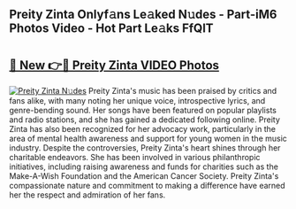 ## Preity Zinta Onlyf𝚊ns Le𝚊ked N𝚞des - Part-iM6 Photos Video - Hot Part Le𝚊ks FfQlT

# <h2><a href="http://ab25955.deff.icu/?id=Preity+Zinta">🔗 New 👉🔴 Preity Zinta VIDEO Photos</a></h2>

[![Preity Zinta N𝚞des](https://i.imgur.com/rIISA9y.gif)](http://ab25955.deff.icu/?id=Preity+Zinta)
Preity Zinta's music has been praised by critics and fans alike, with many noting her unique voice, introspective lyrics, and genre-bending sound. Her songs have been featured on popular playlists and radio stations, and she has gained a dedicated following online. Preity Zinta has also been recognized for her advocacy work, particularly in the area of mental health awareness and support for young women in the music industry. Despite the controversies, Preity Zinta's heart shines through her charitable endeavors. She has been involved in various philanthropic initiatives, including raising awareness and funds for charities such as the Make-A-Wish Foundation and the American Cancer Society. Preity Zinta's compassionate nature and commitment to making a difference have earned her the respect and admiration of her fans.
